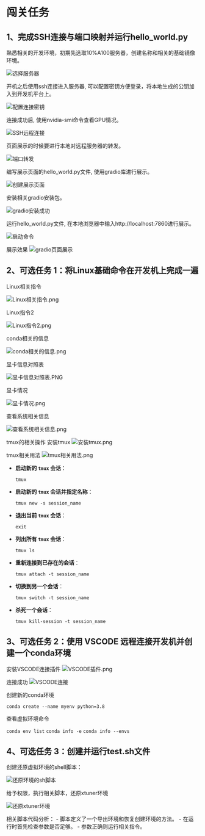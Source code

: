 # 闯关任务

## 1、完成SSH连接与端口映射并运行hello_world.py

熟悉相关的开发环境，初期先选取10%A100服务器，创建名称和相关的基础镜像环境。

![选择服务器](./ssh_src/选择服务器.png)

开机之后使用ssh连接进入服务器, 可以配置密钥方便登录，将本地生成的公钥加入到开发机平台上。 

![配置连接密钥](./ssh_src/配置连接密钥.png)

连接成功后, 使用nvidia-smi命令查看GPU情况。

![SSH远程连接](./ssh_src/SSH远程连接.png)

页面展示的时候要进行本地对远程服务器的转发。

![端口转发](./ssh_src/端口转发.png)

编写展示页面的hello_world.py文件, 使用gradio库进行展示。

![创建展示页面](./ssh_src/创建展示页面.png)

安装相关gradio安装包。

![gradio安装成功](./ssh_src/gradio安装成功.png)

运行hello_world.py文件, 在本地浏览器中输入http://localhost:7860进行展示。

![启动命令](./ssh_src/启动命令.png)

展示效果
![gradio页面展示](./ssh_src/gradio页面展示.png)



## 2、可选任务 1：将Linux基础命令在开发机上完成一遍

Linux相关指令

![Linux相关指令.png](./linux_src/Linux相关指令.png)

Linux指令2

![Linux指令2.png](./linux_src/Linux指令2.png)

conda相关的信息

![conda相关的信息.png](./linux_src/conda相关的信息.png)

显卡信息对照表

![显卡信息对照表.PNG](./linux_src/显卡信息对照表.PNG)

显卡情况

![显卡情况.png](./linux_src/显卡情况.png)

查看系统相关信息

![查看系统相关信息.png](./linux_src/查看系统相关信息.png)

tmux的相关操作
安装tmux
![安装tmux.png](./linux_src/安装tmux.png)

tmux相关用法
![tmux相关用法.png](./linux_src/tmux相关用法.png)


- **启动新的 `tmux` 会话**：

    `tmux`

- **启动新的 `tmux` 会话并指定名称**：

    `tmux new -s session_name`

- **退出当前 `tmux` 会话**：

    `exit`

- **列出所有 `tmux` 会话**：

    `tmux ls`

- **重新连接到已存在的会话**：

    `tmux attach -t session_name`

- **切换到另一个会话**：

    `tmux switch -t session_name`

- **杀死一个会话**：

    `tmux kill-session -t session_name`



## 3、可选任务 2：使用 VSCODE 远程连接开发机并创建一个conda环境
安装VSCODE连接插件
![VSCODE插件.png](./ssh_src/VSCODE插件.png)

连接成功
![VSCODE连接](./ssh_src/VSCODE连接.png)

创建新的conda环境

`conda create --name myenv python=3.8`

查看虚拟环境命令

`conda env list`
`conda info -e`
`conda info --envs`


## 4、可选任务 3：创建并运行test.sh文件

创建还原虚拟环境的shell脚本： 

![还原环境的sh脚本](./linux_src/还原环境的sh脚本.png)

给予权限，执行相关脚本，还原xtuner环境

![还原xtuner环境](./linux_src/还原xtuner环境.png)

相关脚本代码分析：
    - 脚本定义了一个导出环境和恢复创建环境的方法。
    - 在运行时首先检查参数是否足够。
    - 参数正确则运行相关指令。